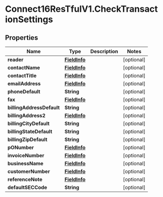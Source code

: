 # Connect16ResTfulV1.CheckTransactionSettings

## Properties
Name | Type | Description | Notes
------------ | ------------- | ------------- | -------------
**reader** | [**FieldInfo**](FieldInfo.md) |  | [optional] 
**contactName** | [**FieldInfo**](FieldInfo.md) |  | [optional] 
**contactTitle** | [**FieldInfo**](FieldInfo.md) |  | [optional] 
**emailAddress** | [**FieldInfo**](FieldInfo.md) |  | [optional] 
**phoneDefault** | **String** |  | [optional] 
**fax** | [**FieldInfo**](FieldInfo.md) |  | [optional] 
**billingAddressDefault** | **String** |  | [optional] 
**billingAddress2** | [**FieldInfo**](FieldInfo.md) |  | [optional] 
**billingCityDefault** | **String** |  | [optional] 
**billingStateDefault** | **String** |  | [optional] 
**billingZipDefault** | **String** |  | [optional] 
**pONumber** | [**FieldInfo**](FieldInfo.md) |  | [optional] 
**invoiceNumber** | [**FieldInfo**](FieldInfo.md) |  | [optional] 
**businessName** | [**FieldInfo**](FieldInfo.md) |  | [optional] 
**customerNumber** | [**FieldInfo**](FieldInfo.md) |  | [optional] 
**referenceNote** | [**FieldInfo**](FieldInfo.md) |  | [optional] 
**defaultSECCode** | **String** |  | [optional] 
